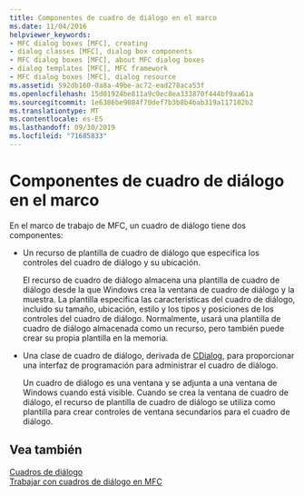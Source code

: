 ```yaml
---
title: Componentes de cuadro de diálogo en el marco
ms.date: 11/04/2016
helpviewer_keywords:
- MFC dialog boxes [MFC], creating
- dialog classes [MFC], dialog box components
- MFC dialog boxes [MFC], about MFC dialog boxes
- dialog templates [MFC], MFC framework
- MFC dialog boxes [MFC], dialog resource
ms.assetid: 592db160-0a8a-49be-ac72-ead278aca53f
ms.openlocfilehash: 15d01924be811a9c9ec8ea333870f444bf9aa61a
ms.sourcegitcommit: 1e6386be9084f70def7b3b8b4bab319a117102b2
ms.translationtype: MT
ms.contentlocale: es-ES
ms.lasthandoff: 09/30/2019
ms.locfileid: "71685833"
---
```

# <a name="dialog-box-components-in-the-framework"></a>Componentes de cuadro de diálogo en el marco

En el marco de trabajo de MFC, un cuadro de diálogo tiene dos componentes:

- Un recurso de plantilla de cuadro de diálogo que especifica los controles del cuadro de diálogo y su ubicación.

   El recurso de cuadro de diálogo almacena una plantilla de cuadro de diálogo desde la que Windows crea la ventana de cuadro de diálogo y la muestra. La plantilla especifica las características del cuadro de diálogo, incluido su tamaño, ubicación, estilo y los tipos y posiciones de los controles del cuadro de diálogo. Normalmente, usará una plantilla de cuadro de diálogo almacenada como un recurso, pero también puede crear su propia plantilla en la memoria.

- Una clase de cuadro de diálogo, derivada de [CDialog](../mfc/reference/cdialog-class.md), para proporcionar una interfaz de programación para administrar el cuadro de diálogo.

   Un cuadro de diálogo es una ventana y se adjunta a una ventana de Windows cuando está visible. Cuando se crea la ventana de cuadro de diálogo, el recurso de plantilla de cuadro de diálogo se utiliza como plantilla para crear controles de ventana secundarios para el cuadro de diálogo.

## <a name="see-also"></a>Vea también

[Cuadros de diálogo](../mfc/dialog-boxes.md)<br/>
[Trabajar con cuadros de diálogo en MFC](../mfc/life-cycle-of-a-dialog-box.md)
